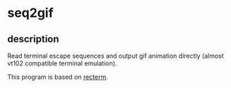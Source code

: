 # seq2gif

## description

Read terminal escape sequences and output gif animation directly (almost vt102 compatible terminal emulation).

This program is based on [recterm](https://github.com/uobikiemukot/recterm).


